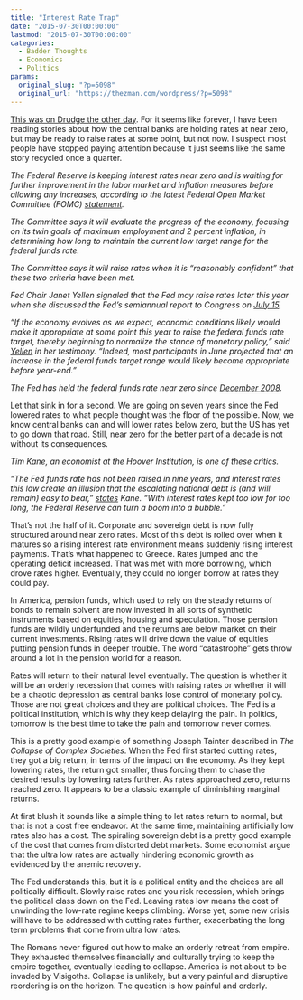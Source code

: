 ```yaml
---
title: "Interest Rate Trap"
date: "2015-07-30T00:00:00"
lastmod: "2015-07-30T00:00:00"
categories:
  - Badder Thoughts
  - Economics
  - Politics
params:
  original_slug: "?p=5098"
  original_url: "https://thezman.com/wordpress/?p=5098"
---
```


<a
href="http://freebeacon.com/issues/fed-keeps-interest-rates-near-zero-but-increase-may-come-later-this-year/"
rel="noopener" target="_blank">This was on Drudge the other day</a>. For
it seems like forever, I have been reading stories about how the central
banks are holding rates at near zero, but may be ready to raise rates at
some point, but not now. I suspect most people have stopped paying
attention because it just seems like the same story recycled once a
quarter.

*The Federal Reserve is keeping interest rates near zero and is waiting
for further improvement in the labor market and inflation measures
before allowing any increases, according to the latest Federal Open
Market Committee (FOMC) <a
href="http://www.federalreserve.gov/newsevents/press/monetary/20150729a.htm"
rel="noopener" target="_blank">statement</a>.*

*The Committee says it will evaluate the progress of the economy,
focusing on its twin goals of maximum employment and 2 percent
inflation, in determining how long to maintain the current low target
range for the federal funds rate.*

*The Committee says it will raise rates when it is “reasonably
confident” that these two criteria have been met.*

*Fed Chair Janet Yellen signaled that the Fed may raise rates later this
year when she discussed the Fed’s semiannual report to Congress on <a
href="http://www.c-span.org/video/?327076-1/janet-yellen-testimony-us-monetary-policy-economy"
rel="noopener" target="_blank">July 15</a>.*

*“If the economy evolves as we expect, economic conditions likely would
make it appropriate at some point this year to raise the federal funds
rate target, thereby beginning to normalize the stance of monetary
policy,” said <a
href="http://www.federalreserve.gov/newsevents/testimony/yellen20150715a.htm"
rel="noopener" target="_blank">Yellen</a> in her testimony. “Indeed,
most participants in June projected that an increase in the federal
funds target range would likely become appropriate before year-end.”*

*The Fed has held the federal funds rate near zero since
<a href="http://www.federalreserve.gov/monetarypolicy/openmarket.htm"
rel="noopener" target="_blank">December 2008</a>.*

Let that sink in for a second. We are going on seven years since the Fed
lowered rates to what people thought was the floor of the possible. Now,
we know central banks can and will lower rates below zero, but the US
has yet to go down that road. Still, near zero for the better part of a
decade is not without its consequences.

*Tim Kane, an economist at the Hoover Institution, is one of these
critics.*

*“The Fed funds rate has not been raised in nine years, and interest
rates this low create an illusion that the escalating national debt is
(and will remain) easy to bear,” <a
href="http://news.investors.com/ibd-editorials-viewpoint/072315-763130-declining-jobless-claims-suggest-time-raise-rates-is-now.htm?p=2"
rel="noopener" target="_blank">states</a> Kane. “With interest rates
kept too low for too long, the Federal Reserve can turn a boom into a
bubble.”*

That’s not the half of it. Corporate and sovereign debt is now fully
structured around near zero rates. Most of this debt is rolled over when
it matures so a rising interest rate environment means suddenly rising
interest payments. That’s what happened to Greece. Rates jumped and the
operating deficit increased. That was met with more borrowing, which
drove rates higher. Eventually, they could no longer borrow at rates
they could pay.

In America, pension funds, which used to rely on the steady returns of
bonds to remain solvent are now invested in all sorts of synthetic
instruments based on equities, housing and speculation. Those pension
funds are wildly underfunded and the returns are below market on their
current investments. Rising rates will drive down the value of equities
putting pension funds in deeper trouble. The word “catastrophe” gets
throw around a lot in the pension world for a reason.

Rates will return to their natural level eventually. The question is
whether it will be an orderly recession that comes with raising rates or
whether it will be a chaotic depression as central banks lose control of
monetary policy. Those are not great choices and they are political
choices. The Fed is a political institution, which is why they keep
delaying the pain. In politics, tomorrow is the best time to take the
pain and tomorrow never comes.

This is a pretty good example of something Joseph Tainter described in
*The Collapse of Complex Societies*. When the Fed first started cutting
rates, they got a big return, in terms of the impact on the economy. As
they kept lowering rates, the return got smaller, thus forcing them to
chase the desired results by lowering rates further. As rates approached
zero, returns reached zero. It appears to be a classic example of
diminishing marginal returns.

At first blush it sounds like a simple thing to let rates return to
normal, but that is not a cost free endeavor. At the same time,
maintaining artificially low rates also has a cost. The spiraling
sovereign debt is a pretty good example of the cost that comes from
distorted debt markets. Some economist argue that the ultra low rates
are actually hindering economic growth as evidenced by the anemic
recovery.

The Fed understands this, but it is a political entity and the choices
are all politically difficult. Slowly raise rates and you risk
recession, which brings the political class down on the Fed. Leaving
rates low means the cost of unwinding the low-rate regime keeps
climbing. Worse yet, some new crisis will have to be addressed with
cutting rates further, exacerbating the long term problems that come
from ultra low rates.

The Romans never figured out how to make an orderly retreat from empire.
They exhausted themselves financially and culturally trying to keep the
empire together, eventually leading to collapse. America is not about to
be invaded by Visigoths. Collapse is unlikely, but a very painful and
disruptive reordering is on the horizon. The question is how painful and
orderly.
